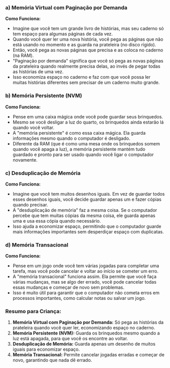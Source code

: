 ### a) Memória Virtual com Paginação por Demanda

**Como Funciona:**
- Imagine que você tem um grande livro de histórias, mas seu caderno só tem espaço para algumas páginas de cada vez.
- Quando você quer ler uma nova história, você pega as páginas que não está usando no momento e as guarda na prateleira (no disco rígido).
- Então, você pega as novas páginas que precisa e as coloca no caderno (na RAM).
- "Paginação por demanda" significa que você só pega as novas páginas da prateleira quando realmente precisa delas, ao invés de pegar todas as histórias de uma vez.
- Isso economiza espaço no caderno e faz com que você possa ler muitas histórias diferentes sem precisar de um caderno muito grande.

### b) Memória Persistente (NVM)

**Como Funciona:**
- Pense em uma caixa mágica onde você pode guardar seus brinquedos.
- Mesmo se você desligar a luz do quarto, os brinquedos ainda estarão lá quando você voltar.
- A "memória persistente" é como essa caixa mágica. Ela guarda informações mesmo quando o computador é desligado.
- Diferente da RAM (que é como uma mesa onde os brinquedos somem quando você apaga a luz), a memória persistente mantém tudo guardado e pronto para ser usado quando você ligar o computador novamente.

### c) Desduplicação de Memória

**Como Funciona:**
- Imagine que você tem muitos desenhos iguais. Em vez de guardar todos esses desenhos iguais, você decide guardar apenas um e fazer cópias quando precisar.
- A "desduplicação de memória" faz a mesma coisa. Se o computador percebe que tem muitas cópias da mesma coisa, ele guarda apenas uma e usa essa cópia quando necessário.
- Isso ajuda a economizar espaço, permitindo que o computador guarde mais informações importantes sem desperdiçar espaço com duplicatas.

### d) Memória Transacional

**Como Funciona:**
- Pense em um jogo onde você tem várias jogadas para completar uma tarefa, mas você pode cancelar e voltar ao início se cometer um erro.
- A "memória transacional" funciona assim. Ela permite que você faça várias mudanças, mas se algo der errado, você pode cancelar todas essas mudanças e começar de novo sem problemas.
- Isso é muito útil para garantir que o computador não cometa erros em processos importantes, como calcular notas ou salvar um jogo.

### Resumo para Criança:

1. **Memória Virtual com Paginação por Demanda:** Só pega as histórias da prateleira quando você quer ler, economizando espaço no caderno.
2. **Memória Persistente (NVM):** Guarda os brinquedos mesmo quando a luz está apagada, para que você os encontre ao voltar.
3. **Desduplicação de Memória:** Guarda apenas um desenho de muitos iguais para economizar espaço.
4. **Memória Transacional:** Permite cancelar jogadas erradas e começar de novo, garantindo que nada dê errado.
